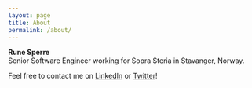```yaml
---
layout: page
title: About
permalink: /about/
---
```


**Rune Sperre**  
Senior Software Engineer working for Sopra Steria in Stavanger, Norway. 

Feel free to contact me on [LinkedIn](https://www.linkedin.com/in/runesperre/) or [Twitter](https://twitter.com/Sperre)! 
